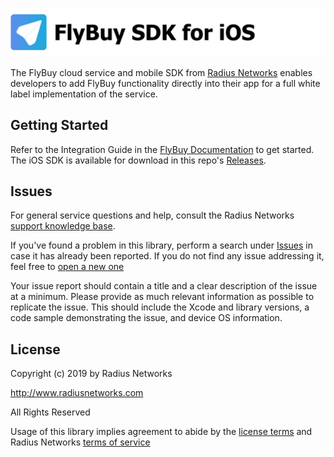 ![FlyBuy SDK for iOS](readme.png)

The FlyBuy cloud service and mobile SDK from [Radius Networks][1] enables
developers to add FlyBuy functionality directly into their app for a full
white label implementation of the service.

## Getting Started

Refer to the Integration Guide in the [FlyBuy Documentation][5] to get started. The iOS SDK is available for download in this repo's [Releases][5].

## Issues

For general service questions and help, consult the Radius Networks [support knowledge base][2].

If you've found a problem in this library, perform a search under [Issues][3]
in case it has already been reported. If you do not find any issue addressing
it, feel free to [open a new one][3]

Your issue report should contain a title and a clear description of the issue
at a minimum. Please provide as much relevant information as possible to
replicate the issue. This should include the Xcode and library versions, a code
sample demonstrating the issue, and device OS information.

## License

Copyright (c) 2019 by Radius Networks

http://www.radiusnetworks.com

All Rights Reserved

Usage of this library implies agreement to abide by the [license
terms](LICENSE) and Radius Networks [terms of service][4]

[1]: http://www.radiusnetworks.com/
[2]: https://radiusnetworks.zendesk.com/
[3]: https://github.com/RadiusNetworks/flybuy-ios/issues/new
[4]: http://www.radiusnetworks.com/terms_of_service.html
[5]: https://github.com/RadiusNetworks/flybuy-ios/releases
[6]: https://www.radiusnetworks.com/developers/flybuy/
